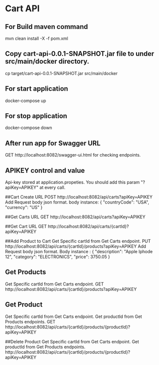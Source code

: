 # Cart API

## For Build maven command
mvn clean install -X -f pom.xml

## Copy cart-api-0.0.1-SNAPSHOT.jar file to under src/main/docker directory.
cp target/cart-api-0.0.1-SNAPSHOT.jar src/main/docker

## For start application
docker-compose up

## For stop application
docker-compose down

## After run app for Swagger URL
GET http://localhost:8082/swagger-ui.html for checking endpoints.

## APIKEY control and value
Api-key stored at application.propeties.
You should add this param "?apiKey=APIKEY" at every call.

##Cart Create URL
POST http://localhost:8082/api/carts?apiKey=APIKEY
Add Request body json format.
body instance: {
"countryCode": "USA",
"currency": "US"
}

##Get Carts URL
GET http://localhost:8082/api/carts?apiKey=APIKEY

##Get Cart URL
GET http://localhost:8082/api/carts/{cartId}?apiKey=APIKEY

##Add Product to Cart
Get Specific cartId from Get Carts endpoint.
PUT http://localhost:8082/api/carts/{cartId}/products?apiKey=APIKEY
Add Request body json format.
Body instance :
{
"description": "Apple Iphode 12",
"category": "ELECTRONICS",
"price": 3750.05
}

## Get Products
Get Specific cartId from Get Carts endpoint.
GET http://localhost:8082/api/carts/{cartId}/products?apiKey=APIKEY

## Get Product
Get Specific cartId from Get Carts endpoint.
Get productId from Get Products endpoints.
GET http://localhost:8082/api/carts/{cartId}/products/{productId}?apiKey=APIKEY

##Delete Product
Get Specific cartId from Get Carts endpoint.
Get productId from Get Products endpoints.
http://localhost:8082/api/carts/{cartId}/products/{productId}?apiKey=APIKEY
